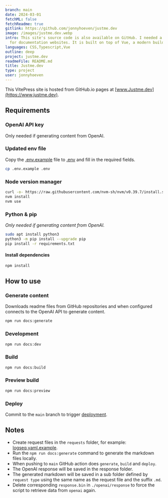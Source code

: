 ```yaml
---
branch: main
date: 2024-03-01
fetchML: false
fetchReadme: true
gitlink: https://github.com/jonnyhoeven/justme.dev
image: /images/justme.dev.webp
intro: This site's source code is also available on GitHub. I needed a static site generator. VitePress is specifically designed
  for documentation websites. It is built on top of Vue, a modern build tool for frontend development.
languages: CSS,Typescript,Vue
outline: deep
project: justme.dev
readmeFile: README.md
title: Justme.dev
type: project
user: jonnyhoeven
---
```

<script setup>
 import ArticleItem from '/components/ArticleItem.vue';
 import ArticleFooter from '/components/ArticleFooter.vue';
</script>
<ArticleItem :frontmatter="$frontmatter"/>

This VitePress site is hosted from GitHub.io pages at [www.Justme.dev](https://www.justme.dev).

## Requirements

### OpenAI API key

Only needed if generating content from OpenAI.

### Updated env file

Copy the [.env.example](.env.example) file to [.env](.env) and fill in the required fields.

```bash
cp .env.example .env
```

### Node version manager

```bash
curl -o- https://raw.githubusercontent.com/nvm-sh/nvm/v0.39.7/install.sh | bash
nvm install
nvm use
```

### Python & pip

*Only needed if generating content from OpenAI.*

```bash
sudo apt install python3
python3 -m pip install --upgrade pip
pip install -r requirements.txt
```

#### Install dependencies

```bash
npm install
```

## How to use

### Generate content

Downloads readme files from GitHub repositories and when configured connects to the OpenAI API to generate content.

```bash
npm run docs:generate
```

### Development

```bash
npm run docs:dev
```

### Build

```bash
npm run docs:build
```

### Preview build

```bash
npm run docs:preview
```

### Deploy

Commit to the `main` branch to
trigger [deployment](https://github.com/jonnyhoeven/justme.dev/actions/workflows/deploy.yml).

## Notes

- Create request files in the `requests` folder, for example: [logseq.yaml.example](openai/request/logseq.yaml.example).
- Run the `npm run docs:generate` command to generate the markdown files locally.
- When pushing to `main` GitHub action does `generate`, `build` and `deploy`.
- The OpenAI response will be saved in the response folder.
- The generated markdown will be saved in a sub folder defined by `request type` using the same name as the request file
  and the suffix `.md`.
- Delete corresponding `response.bin` in `./openai/response` to force the script to retrieve data from `openai`
  again.


<ArticleFooter :frontmatter="$frontmatter"/>
